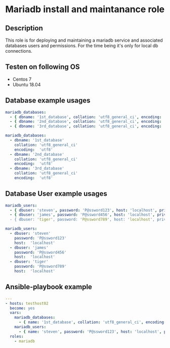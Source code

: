 # Mariadb install and maintanance role

## Description

This role is for deploying and maintaining a mariadb service and associated databases users and permissions.
For the time being it's only for local db connections.

## Testen on following OS

- Centos 7
- Ubuntu 18.04

## Database example usages

```yaml
mariadb_databases:
  - { dbname: '1st_database', collation: 'utf8_general_ci', encoding: 'utf8' }
  - { dbname: '2nd_database', collation: 'utf8_general_ci', encoding: 'utf8' }
  - { dbname: '3rd_database', collation: 'utf8_general_ci', encoding: 'utf8' }
```

```yaml
mariadb_databases:
  - dbname: '1st_database'
    collation: 'utf8_general_ci'
    encoding:  'utf8'
  - dbname: '2nd_database'
    collation: 'utf8_general_ci'
    encoding:  'utf8'
  - dbname: '3rd_database'
    collation: 'utf8_general_ci'
    encoding:  'utf8'
```

## Database User example usages

```yaml
mariadb_users:
  - { dbuser: 'steven', password: 'P@ssword123', host: 'localhost', privileges: '*.*:ALL' }
  - { dbuser: 'james', password: 'P@ssword456', host: 'localhost', privileges: '*.*:'SELECT,UPDATE,INSERT,DELETE,CREATE' }
  - { dbuser: 'tiger', password: 'P@ssword789', host: 'localhost', privileges: 'dennisdb.*:ALL,GRANT' }
```

```yaml
mariadb_users:
  - dbuser: 'steven'
    password: 'P@ssword123'
    host:  'localhost'
  - dbuser: 'james'
    password: 'P@ssword456'
    host:  'localhost'
  - dbuser: 'tiger'
    password: 'P@ssword789'
    host:  'localhost'
```

## Ansible-playbook example

```yaml
---
- hosts: testhost02
  become: yes
  vars:
    mariadb_databases:
      - { name: '1st_database', collation: 'utf8_general_ci', encoding: 'utf8' }
    mariadb_users:
      - { name: 'steven', password: 'P@ssword123', host: 'localhost', privileges: '*:ALL' }
  roles:
    - mariadb
```
